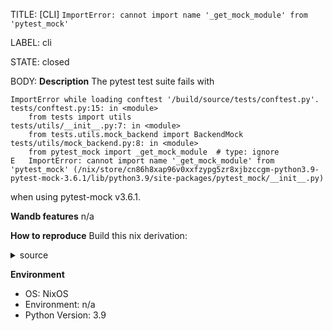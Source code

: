 TITLE:
[CLI] `ImportError: cannot import name '_get_mock_module' from 'pytest_mock'`

LABEL:
cli

STATE:
closed

BODY:
**Description**
The pytest test suite fails with 
```
ImportError while loading conftest '/build/source/tests/conftest.py'.
tests/conftest.py:15: in <module>
    from tests import utils
tests/utils/__init__.py:7: in <module>
    from tests.utils.mock_backend import BackendMock
tests/utils/mock_backend.py:8: in <module>
    from pytest_mock import _get_mock_module  # type: ignore
E   ImportError: cannot import name '_get_mock_module' from 'pytest_mock' (/nix/store/cn86h8xap96v0xxfzypg5zr8xjbzccgm-python3.9-pytest-mock-3.6.1/lib/python3.9/site-packages/pytest_mock/__init__.py)
```
when using pytest-mock v3.6.1.

**Wandb features**
n/a

**How to reproduce**
Build this nix derivation:
<details>
  <summary>source</summary>

```nix
{ buildPythonPackage
, flask
, pytest-mock
, click
, pytestCheckHook
, configparser
, docker_pycreds
, fetchFromGitHub
, matplotlib
, bokeh
, git
, GitPython
, lib
, pathtools
, promise
, protobuf
, psutil
, python
, python-dateutil
, pyyaml
, requests
, sentry-sdk
, shortuuid
, subprocess32 ? null
, yaspin
}:

buildPythonPackage rec {
  pname = "wandb";
  version = "0.12.2";

  src = fetchFromGitHub {
    owner = pname;
    repo = "client";
    rev = "v${version}";
    sha256 = "0rdh7vgb3njj9xi8kjfm4735zw3slzvc0qsvsc7nrl65d8iwn0j3";
  };

  # The wandb requirements.txt does not distinguish python2/3 dependencies. We
  # need to drop the subprocess32 dependency when building for python3.
  patchPhase = lib.optional python.isPy3 ''
    sed -i 's/^subprocess32>=.*//' requirements.txt
  '';

  # git is not a setup.py dependency of wandb, but wandb does expect git to be
  # in PATH.
  propagatedBuildInputs = [
    click
    configparser
    docker_pycreds
    git
    GitPython
    pathtools
    promise
    protobuf
    psutil
    python-dateutil
    pyyaml
    requests
    sentry-sdk
    shortuuid
    yaspin
  ] ++ lib.optionals python.isPy2 [ subprocess32 ];

  # The wandb tests require network access, and so cannot be run in the nix
  # build environment.
  # doCheck = false;
  checkInputs = [
    pytestCheckHook
    bokeh
    flask
    pytest-mock
    matplotlib
  ];

  pythonImportsCheck = [ "wandb" ];

  meta = with lib; {
    description = "A CLI and library for interacting with the Weights and Biases API";
    homepage = "https://github.com/wandb/client";
    license = licenses.mit;
    maintainers = with maintainers; [ samuela ];
  };
}
```
</details>

**Environment**
- OS: NixOS
- Environment: n/a
- Python Version: 3.9


